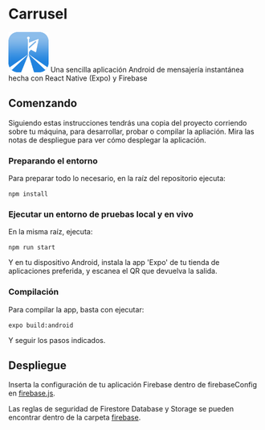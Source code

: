 # Carrusel
<img src="https://raw.githubusercontent.com/canosan/carrusel-app/main/assets/icon.png" height="80" width="80" >
Una sencilla aplicación Android de mensajería instantánea hecha con React Native (Expo) y Firebase

## Comenzando

Siguiendo estas instrucciones tendrás una copia del proyecto corriendo sobre tu máquina, para desarrollar, probar o compilar la apliación. Mira las notas de despliegue para ver cómo desplegar la aplicación.

### Preparando el entorno

Para preparar todo lo necesario, en la raíz del repositorio ejecuta:

```
npm install
```

### Ejecutar un entorno de pruebas local y en vivo

En la misma raíz, ejecuta:

```
npm run start
```

Y en tu dispositivo Android, instala la app 'Expo' de tu tienda de aplicaciones preferida, y escanea el QR que devuelva la salida.

### Compilación

Para compilar la app, basta con ejecutar:

```
expo build:android
```

Y seguir los pasos indicados.

## Despliegue

Inserta la configuración de tu aplicación Firebase dentro de firebaseConfig en [firebase.js](https://github.com/canosan/carrusel-app/blob/main/firebase.js). 

Las reglas de seguridad de Firestore Database y Storage se pueden encontrar dentro de la carpeta [firebase](https://github.com/canosan/carrusel-app/tree/main/firebase).

